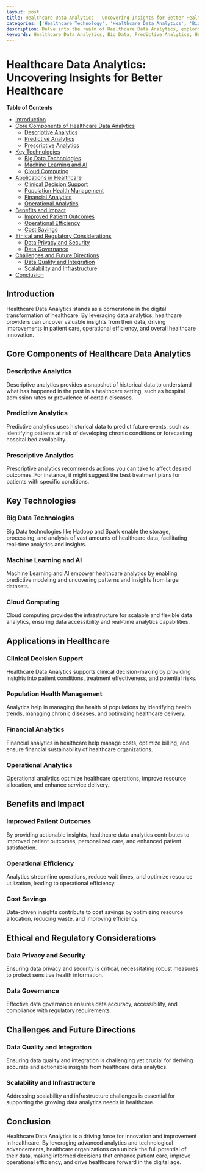 ```yaml
---
layout: post
title: Healthcare Data Analytics - Uncovering Insights for Better Healthcare
categories: ['Healthcare Technology', 'Healthcare Data Analytics', 'Big Data', 'Predictive Analytics']
description: Delve into the realm of Healthcare Data Analytics, exploring how the analysis of healthcare data unlocks valuable insights that drive improvements in patient care, operational efficiency, and healthcare innovation. Uncover the technologies, methodologies, and applications that are propelling Healthcare Data Analytics to the forefront of the healthcare digital transformation.
keywords: Healthcare Data Analytics, Big Data, Predictive Analytics, Healthcare Technology, Data-Driven Decision Making
---
```


# Healthcare Data Analytics: Uncovering Insights for Better Healthcare

**Table of Contents**

- [Introduction](#introduction)
- [Core Components of Healthcare Data Analytics](#core-components-of-healthcare-data-analytics)
  - [Descriptive Analytics](#descriptive-analytics)
  - [Predictive Analytics](#predictive-analytics)
  - [Prescriptive Analytics](#prescriptive-analytics)
- [Key Technologies](#key-technologies)
  - [Big Data Technologies](#big-data-technologies)
  - [Machine Learning and AI](#machine-learning-and-ai)
  - [Cloud Computing](#cloud-computing)
- [Applications in Healthcare](#applications-in-healthcare)
  - [Clinical Decision Support](#clinical-decision-support)
  - [Population Health Management](#population-health-management)
  - [Financial Analytics](#financial-analytics)
  - [Operational Analytics](#operational-analytics)
- [Benefits and Impact](#benefits-and-impact)
  - [Improved Patient Outcomes](#improved-patient-outcomes)
  - [Operational Efficiency](#operational-efficiency)
  - [Cost Savings](#cost-savings)
- [Ethical and Regulatory Considerations](#ethical-and-regulatory-considerations)
  - [Data Privacy and Security](#data-privacy-and-security)
  - [Data Governance](#data-governance)
- [Challenges and Future Directions](#challenges-and-future-directions)
  - [Data Quality and Integration](#data-quality-and-integration)
  - [Scalability and Infrastructure](#scalability-and-infrastructure)
- [Conclusion](#conclusion)

## Introduction

Healthcare Data Analytics stands as a cornerstone in the digital transformation of healthcare. By leveraging data analytics, healthcare providers can uncover valuable insights from their data, driving improvements in patient care, operational efficiency, and overall healthcare innovation.

## Core Components of Healthcare Data Analytics

### Descriptive Analytics

Descriptive analytics provides a snapshot of historical data to understand what has happened in the past in a healthcare setting, such as hospital admission rates or prevalence of certain diseases.

### Predictive Analytics

Predictive analytics uses historical data to predict future events, such as identifying patients at risk of developing chronic conditions or forecasting hospital bed availability.

### Prescriptive Analytics

Prescriptive analytics recommends actions you can take to affect desired outcomes. For instance, it might suggest the best treatment plans for patients with specific conditions.

## Key Technologies

### Big Data Technologies

Big Data technologies like Hadoop and Spark enable the storage, processing, and analysis of vast amounts of healthcare data, facilitating real-time analytics and insights.

### Machine Learning and AI

Machine Learning and AI empower healthcare analytics by enabling predictive modeling and uncovering patterns and insights from large datasets.

### Cloud Computing

Cloud computing provides the infrastructure for scalable and flexible data analytics, ensuring data accessibility and real-time analytics capabilities.

## Applications in Healthcare

### Clinical Decision Support

Healthcare Data Analytics supports clinical decision-making by providing insights into patient conditions, treatment effectiveness, and potential risks.

### Population Health Management

Analytics help in managing the health of populations by identifying health trends, managing chronic diseases, and optimizing healthcare delivery.

### Financial Analytics

Financial analytics in healthcare help manage costs, optimize billing, and ensure financial sustainability of healthcare organizations.

### Operational Analytics

Operational analytics optimize healthcare operations, improve resource allocation, and enhance service delivery.

## Benefits and Impact

### Improved Patient Outcomes

By providing actionable insights, healthcare data analytics contributes to improved patient outcomes, personalized care, and enhanced patient satisfaction.

### Operational Efficiency

Analytics streamline operations, reduce wait times, and optimize resource utilization, leading to operational efficiency.

### Cost Savings

Data-driven insights contribute to cost savings by optimizing resource allocation, reducing waste, and improving efficiency.

## Ethical and Regulatory Considerations

### Data Privacy and Security

Ensuring data privacy and security is critical, necessitating robust measures to protect sensitive health information.

### Data Governance

Effective data governance ensures data accuracy, accessibility, and compliance with regulatory requirements.

## Challenges and Future Directions

### Data Quality and Integration

Ensuring data quality and integration is challenging yet crucial for deriving accurate and actionable insights from healthcare data analytics.

### Scalability and Infrastructure

Addressing scalability and infrastructure challenges is essential for supporting the growing data analytics needs in healthcare.

## Conclusion

Healthcare Data Analytics is a driving force for innovation and improvement in healthcare. By leveraging advanced analytics and technological advancements, healthcare organizations can unlock the full potential of their data, making informed decisions that enhance patient care, improve operational efficiency, and drive healthcare forward in the digital age.
